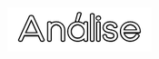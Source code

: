 <p align="center">
  <img src="https://raw.githubusercontent.com/David81820/Recursos-LCC/main/1ano/2sem/Anal/Anal.png">
</p>

<br>